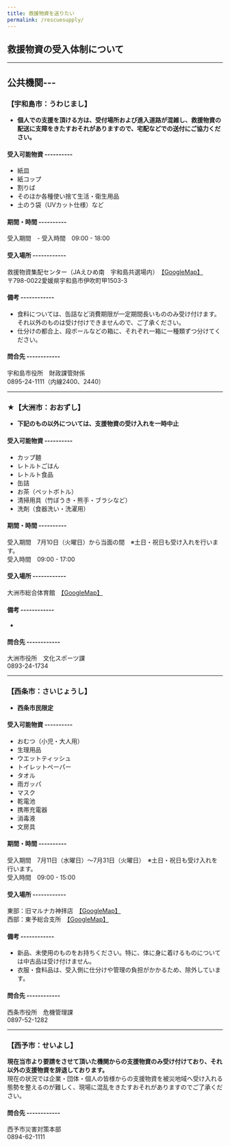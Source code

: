 ```yaml
---
title: 救援物資を送りたい
permalink: /rescuesupply/
---
```


## 救援物資の受入体制について

---

## 公共機関---

### 【宇和島市：うわじまし】
- **個人での支援を頂ける方は、受付場所および進入道路が混雑し、救援物資の配送に支障をきたすおそれがありますので、宅配などでの送付にご協力ください。**
#### 受入可能物資 ----------
- 紙皿
- 紙コップ
- 割りば
- そのほか各種使い捨て生活・衛生用品
- 土のう袋（UVカット仕様）など
#### 期間・時間 ----------
受入期間　-
受入時間　09:00 - 18:00
#### 受入場所 ------------
救援物資集配センター（JAえひめ南　宇和島共選場内）　[【GoogleMap】](https://goo.gl/maps/FEMAQHzG36G2)<br>
〒798-0022愛媛県宇和島市伊吹町甲1503-3
#### 備考 ------------
- 食料については、缶詰など消費期限が一定期間長いもののみ受け付けます。それ以外のものは受け付けできませんので、ご了承ください。
- 仕分けの都合上、段ボールなどの箱に、それぞれ一箱に一種類ずつ分けてください。
#### 問合先 ------------
宇和島市役所　財政課管財係<br>0895-24-1111（内線2400、2440）

---

### ★【大洲市：おおずし】
- **下記のもの以外については、支援物資の受け入れを一時中止**
#### 受入可能物資 ----------
- カップ麺
- レトルトごはん
- レトルト食品
- 缶詰
- お茶（ペットボトル）
- 清掃用具（竹ぼうき・熊手・ブラシなど）
- 洗剤（食器洗い・洗濯用）
#### 期間・時間 ----------
受入期間　7月10日（火曜日）から当面の間　※土日・祝日も受け入れを行います。<br>
受入時間　09:00 - 17:00
#### 受入場所 ------------
大洲市総合体育館　[【GoogleMap】](https://goo.gl/maps/dTd5WuqUQTu)
#### 備考 ------------
- 
#### 問合先 ------------
大洲市役所　文化スポーツ課<br>0893-24-1734

---

### 【西条市：さいじょうし】
- **西条市民限定**
#### 受入可能物資 ----------
- おむつ（小児・大人用）
- 生理用品
- ウエットティッシュ
- トイレットペーパー
- タオル
- 雨ガッパ
- マスク
- 乾電池
- 携帯充電器
- 消毒液
- 文房具
#### 期間・時間 ----------
受入期間　7月11日（水曜日）～7月31日（火曜日）　※土日・祝日も受け入れを行います。<br>
受入時間　09:00 - 15:00
#### 受入場所 ------------
東部：旧マルナカ神拝店　[【GoogleMap】](https://goo.gl/maps/2h6ydbKNdFC2)<br>
西部：東予総合支所　[【GoogleMap】](https://goo.gl/maps/VFnAEHAW8VS2)
#### 備考 ------------
- 新品、未使用のものをお持ちください。特に、体に身に着けるものについては中古品は受け付けません。
- 衣服・食料品は、受入側に仕分けや管理の負担がかかるため、除外しています。
#### 問合先 ------------
西条市役所　危機管理課<br>0897-52-1282

---

### 【西予市：せいよし】
**現在当市より要請をさせて頂いた機関からの支援物資のみ受け付けており、それ以外の支援物資を辞退しております。**<br>
現在の状況では企業・団体・個人の皆様からの支援物資を被災地域へ受け入れる態勢を整えるのが難しく、現場に混乱をきたすおそれがありますのでご了承ください。
#### 問合先 ------------
西予市災害対策本部<br>0894-62-1111
